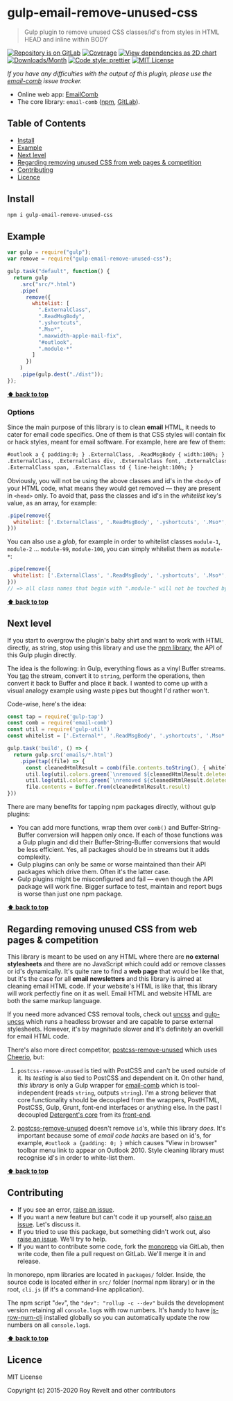 # gulp-email-remove-unused-css

> Gulp plugin to remove unused CSS classes/id's from styles in HTML HEAD and inline within BODY

[![Repository is on GitLab][gitlab-img]][gitlab-url]
[![Coverage][cov-img]][cov-url]
[![View dependencies as 2D chart][deps2d-img]][deps2d-url]
[![Downloads/Month][downloads-img]][downloads-url]
[![Code style: prettier][prettier-img]][prettier-url]
[![MIT License][license-img]][license-url]

_If you have any difficulties with the output of this plugin, please use the [email-comb](https://gitlab.com/codsen/codsen/issues/new?issue%5Btitle%5D=email-comb%20package%20-%20put%20title%20here&issue%5Bdescription%5D=%23%23%20email-comb%0A%0Aput%20description%20here) issue tracker._

- Online web app: [EmailComb](https://emailcomb.com)
- The core library: `email-comb` ([npm](https://www.npmjs.com/package/email-comb), [GitLab](https://gitlab.com/codsen/codsen/tree/master/packages/email-comb)).

## Table of Contents

- [Install](#install)
- [Example](#example)
- [Next level](#next-level)
- [Regarding removing unused CSS from web pages & competition](#regarding-removing-unused-css-from-web-pages--competition)
- [Contributing](#contributing)
- [Licence](#licence)

## Install

```bash
npm i gulp-email-remove-unused-css
```

## Example

```js
var gulp = require("gulp");
var remove = require("gulp-email-remove-unused-css");

gulp.task("default", function() {
  return gulp
    .src("src/*.html")
    .pipe(
      remove({
        whitelist: [
          ".ExternalClass",
          ".ReadMsgBody",
          ".yshortcuts",
          ".Mso*",
          ".maxwidth-apple-mail-fix",
          "#outlook",
          ".module-*"
        ]
      })
    )
    .pipe(gulp.dest("./dist"));
});
```

**[⬆ back to top](#)**

### Options

Since the main purpose of this library is to clean **email** HTML, it needs to cater for email code specifics. One of them is that CSS styles will contain fix or hack styles, meant for email software. For example, here are few of them:

```html
#outlook a { padding:0; } .ExternalClass, .ReadMsgBody { width:100%; }
.ExternalClass, .ExternalClass div, .ExternalClass font, .ExternalClass p,
.ExternalClass span, .ExternalClass td { line-height:100%; }
```

Obviously, you will not be using the above classes and id's in the `<body>` of your HTML code, what means they would get removed — they are present in `<head>` only. To avoid that, pass the classes and id's in the _whitelist_ key's value, as an array, for example:

```js
.pipe(remove({
  whitelist: ['.ExternalClass', '.ReadMsgBody', '.yshortcuts', '.Mso*', '.maxwidth-apple-mail-fix', '#outlook']
}))
```

You can also use a _glob_, for example in order to whitelist classes `module-1`, `module-2` ... `module-99`, `module-100`, you can simply whitelist them as `module-*`:

```js
.pipe(remove({
  whitelist: ['.ExternalClass', '.ReadMsgBody', '.yshortcuts', '.Mso*', '.maxwidth-apple-mail-fix', '#outlook', '.module-*']
}))
// => all class names that begin with ".module-" will not be touched by this library.
```

**[⬆ back to top](#)**

## Next level

If you start to overgrow the plugin's baby shirt and want to work with HTML directly, as string, stop using this library and use the [npm library](https://www.npmjs.com/package/email-comb), the API of this Gulp plugin directly.

The idea is the following: in Gulp, everything flows as a vinyl Buffer streams. You [tap](https://github.com/geejs/gulp-tap) the stream, convert it to `string`, perform the operations, then convert it back to Buffer and place it back. I wanted to come up with a visual analogy example using waste pipes but thought I'd rather won't.

Code-wise, here's the idea:

```js
const tap = require('gulp-tap')
const comb = require('email-comb')
const util = require('gulp-util')
const whitelist = ['.External*', '.ReadMsgBody', '.yshortcuts', '.Mso*', '#outlook', '.module*']

gulp.task('build', () => {
  return gulp.src('emails/*.html')
    .pipe(tap((file) => {
      const cleanedHtmlResult = comb(file.contents.toString(), { whitelist })
      util.log(util.colors.green(`\nremoved ${cleanedHtmlResult.deletedFromHead.length} from head: ${cleanedHtmlResult.deletedFromHead.join(' ')}`))
      util.log(util.colors.green(`\nremoved ${cleanedHtmlResult.deletedFromBody.length} from body: ${cleanedHtmlResult.deletedFromBody.join(' ')}`))
      file.contents = Buffer.from(cleanedHtmlResult.result)
}))
```

There are many benefits for tapping npm packages directly, without gulp plugins:

- You can add more functions, wrap them over `comb()` and Buffer-String-Buffer conversion will happen only once. If each of those functions was a Gulp plugin and did their Buffer-String-Buffer conversions that would be less efficient. Yes, all packages should be in streams but it adds complexity.
- Gulp plugins can only be same or worse maintained than their API packages which drive them. Often it's the latter case.
- Gulp plugins might be misconfigured and fail — even though the API package will work fine. Bigger surface to test, maintain and report bugs is worse than just one npm package.

**[⬆ back to top](#)**

## Regarding removing unused CSS from web pages & competition

This library is meant to be used on any HTML where there are **no external stylesheets** and there are no JavaScript which could add or remove classes or id's dynamically. It's quite rare to find a **web page** that would be like that, but it's the case for all **email newsletters** and this library is aimed at cleaning email HTML code. If your website's HTML is like that, this library will work perfectly fine on it as well. Email HTML and website HTML are both the same markup language.

If you need more advanced CSS removal tools, check out [uncss](https://github.com/giakki/uncss) and [gulp-uncss](https://github.com/ben-eb/gulp-uncss) which runs a headless browser and are capable to parse external stylesheets. However, it's by magnitude slower and it's definitely an overkill for email HTML code.

There's also more direct competitor, [postcss-remove-unused](https://www.npmjs.com/package/postcss-remove-unused) which uses [Cheerio](https://www.npmjs.com/package/cheerio), but:

1. `postcss-remove-unused` is tied with PostCSS and can't be used outside of it. Its _testing_ is also tied to PostCSS and dependent on it. On other hand, _this library_ is only a Gulp wrapper for [email-comb](https://gitlab.com/codsen/codsen/tree/master/packages/email-comb) which is tool-independent (reads `string`, outputs `string`). I'm a strong believer that core functionality should be decoupled from the wrappers, PostHTML, PostCSS, Gulp, Grunt, font-end interfaces or anything else. In the past I decoupled [Detergent's core](https://gitlab.com/codsen/codsen/tree/master/packages/detergent) from its [front-end](https://detergent.io).

2. [postcss-remove-unused](https://www.npmjs.com/package/postcss-remove-unused) doesn't remove `id`'s, while this library _does_. It's important because some of _email code hacks_ are based on id's, for example, `#outlook a {padding: 0; }` which causes "View in browser" toolbar menu link to appear on Outlook 2010. Style cleaning library must recognise id's in order to white-list them.

**[⬆ back to top](#)**

## Contributing

- If you see an error, [raise an issue](<https://gitlab.com/codsen/codsen/issues/new?issue[title]=gulp-email-remove-unused-css%20package%20-%20put%20title%20here&issue[description]=**Which%20package%20is%20this%20issue%20for**%3A%20%0Agulp-email-remove-unused-css%0A%0A**Describe%20the%20issue%20(if%20necessary)**%3A%20%0A%0A%0A%2Fassign%20%40revelt>).
- If you want a new feature but can't code it up yourself, also [raise an issue](<https://gitlab.com/codsen/codsen/issues/new?issue[title]=gulp-email-remove-unused-css%20package%20-%20put%20title%20here&issue[description]=**Which%20package%20is%20this%20issue%20for**%3A%20%0Agulp-email-remove-unused-css%0A%0A**Describe%20the%20issue%20(if%20necessary)**%3A%20%0A%0A%0A%2Fassign%20%40revelt>). Let's discuss it.
- If you tried to use this package, but something didn't work out, also [raise an issue](<https://gitlab.com/codsen/codsen/issues/new?issue[title]=gulp-email-remove-unused-css%20package%20-%20put%20title%20here&issue[description]=**Which%20package%20is%20this%20issue%20for**%3A%20%0Agulp-email-remove-unused-css%0A%0A**Describe%20the%20issue%20(if%20necessary)**%3A%20%0A%0A%0A%2Fassign%20%40revelt>). We'll try to help.
- If you want to contribute some code, fork the [monorepo](https://gitlab.com/codsen/codsen/) via GitLab, then write code, then file a pull request on GitLab. We'll merge it in and release.

In monorepo, npm libraries are located in `packages/` folder. Inside, the source code is located either in `src/` folder (normal npm library) or in the root, `cli.js` (if it's a command-line application).

The npm script "`dev`", the `"dev": "rollup -c --dev"` builds the development version retaining all `console.log`s with row numbers. It's handy to have [js-row-num-cli](https://www.npmjs.com/package/js-row-num-cli) installed globally so you can automatically update the row numbers on all `console.log`s.

**[⬆ back to top](#)**

## Licence

MIT License

Copyright (c) 2015-2020 Roy Revelt and other contributors

[gitlab-img]: https://img.shields.io/badge/repo-on%20GitLab-brightgreen.svg?style=flat-square
[gitlab-url]: https://gitlab.com/codsen/codsen/tree/master/packages/gulp-email-remove-unused-css
[cov-img]: https://img.shields.io/badge/coverage-77.78%25-yellow.svg?style=flat-square
[cov-url]: https://gitlab.com/codsen/codsen/tree/master/packages/gulp-email-remove-unused-css
[deps2d-img]: https://img.shields.io/badge/deps%20in%202D-see_here-08f0fd.svg?style=flat-square
[deps2d-url]: http://npm.anvaka.com/#/view/2d/gulp-email-remove-unused-css
[downloads-img]: https://img.shields.io/npm/dm/gulp-email-remove-unused-css.svg?style=flat-square
[downloads-url]: https://npmcharts.com/compare/gulp-email-remove-unused-css
[prettier-img]: https://img.shields.io/badge/code_style-prettier-ff69b4.svg?style=flat-square
[prettier-url]: https://prettier.io
[license-img]: https://img.shields.io/badge/licence-MIT-51c838.svg?style=flat-square
[license-url]: https://gitlab.com/codsen/codsen/blob/master/LICENSE
